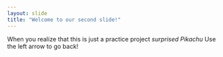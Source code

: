 ```yaml
---
layout: slide
title: "Welcome to our second slide!"
---
```

When you realize that this is just a practice project *surprised Pikachu*
Use the left arrow to go back!
